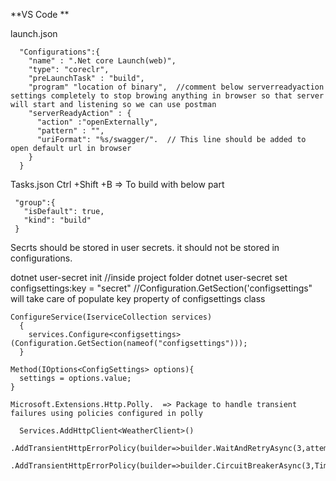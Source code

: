**VS Code **
  
  launch.json
  
```
  "Configurations":{
    "name" : ".Net core Launch(web)",
    "type": "coreclr",
    "preLaunchTask" : "build",
    "program" "location of binary",  //comment below serverreadyaction settings completely to stop browing anything in browser so that server will start and listening so we can use postman
    "serverReadyAction" : {
      "action" :"openExternally",
      "pattern" : "",
      "uriFormat": "%s/swagger/".  // This line should be added to open default url in browser
    }
  }
```
  Tasks.json
  Ctrl +Shift +B  => To build with below part
  
```  
 "group":{
   "isDefault": true,
   "kind": "build"
 }
```

Secrts should be stored in user secrets. it should not be stored in configurations.
  
  dotnet user-secret init      //inside project folder
  dotnet user-secret set configsettings:key = "secret" //Configuration.GetSection('configsettings" will take care of populate key property of configsettings class
    
    
```    
ConfigureService(IserviceCollection services)
  {
    services.Configure<configsettings>(Configuration.GetSection(nameof("configsettings")));
  }

Method(IOptions<ConfigSettings> options){
  settings = options.value;
}

Microsoft.Extensions.Http.Polly.  => Package to handle transient failures using policies configured in polly
  
  Services.AddHttpClient<WeatherClient>()
  .AddTransientHttpErrorPolicy(builder=>builder.WaitAndRetryAsync(3,attempt=>Timespan.FromSeconds(Math.Pow(2,attempt)))
  .AddTransientHttpErrorPolicy(builder=>builder.CircuitBreakerAsync(3,Timespan.FromSeconds(10));
                               
 ```
